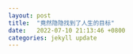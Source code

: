 ```yaml
---
layout: post
title:  "竟然隐隐找到了人生的目标"
date:   2022-07-10 21:13:46 +0800
categories: jekyll update
---
```


